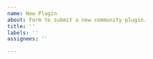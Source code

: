 ```yaml
---
name: New Plugin
about: Form to submit a new community plugin.
title: ''
labels: ''
assignees: ''

---
```



